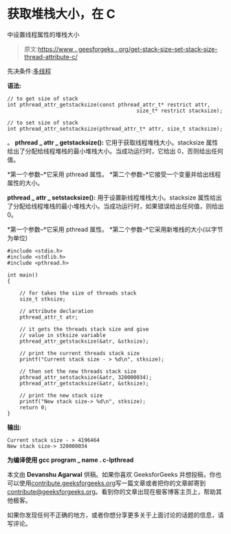 # 获取堆栈大小，在 C

中设置线程属性的堆栈大小

> 原文:[https://www . geesforgeks . org/get-stack-size-set-stack-size-thread-attribute-c/](https://www.geeksforgeeks.org/get-stack-size-set-stack-size-thread-attribute-c/)

先决条件:[多线程](https://www.geeksforgeeks.org/multithreading-c-2/)

**语法:**

```
// to get size of stack
int pthread_attr_getstacksize(const pthread_attr_t* restrict attr,
                                          size_t* restrict stacksize);

// to set size of stack
int pthread_attr_setstacksize(pthread_attr_t* attr, size_t stacksize);
```

。
**pthread _ attr _ getstacksize():**
它用于获取线程堆栈大小。stacksize 属性给出了分配给线程堆栈的最小堆栈大小。当成功运行时，它给出 0，否则给出任何值。

*第一个参数–*它采用 pthread 属性。
*第二个参数–*它接受一个变量并给出线程属性的大小。

**pthread _ attr _ setstacksize():**
用于设置新线程堆栈大小。stacksize 属性给出了分配给线程堆栈的最小堆栈大小。当成功运行时，如果错误给出任何值，则给出 0。

*第一个参数–*它采用 pthread 属性。
*第二个参数–*它采用新堆栈的大小(以字节为单位)

```
#include <stdio.h>
#include <stdlib.h>
#include <pthread.h>

int main()
{

    // for takes the size of threads stack
    size_t stksize;

    // attribute declaration
    pthread_attr_t atr;

    // it gets the threads stack size and give 
    // value in stksize variable
    pthread_attr_getstacksize(&atr, &stksize);

    // print the current threads stack size
    printf("Current stack size - > %d\n", stksize);

    // then set the new threads stack size
    pthread_attr_setstacksize(&atr, 320000034);
    pthread_attr_getstacksize(&atr, &stksize);

    // print the new stack size
    printf("New stack size-> %d\n", stksize);
    return 0;
}
```

**输出:**

```
Current stack size - > 4196464
New stack size-> 320000034

```

**为编译使用 gcc program _ name . c-lpthread**

本文由 **Devanshu Agarwal** 供稿。如果你喜欢 GeeksforGeeks 并想投稿，你也可以使用[contribute.geeksforgeeks.org](http://www.contribute.geeksforgeeks.org)写一篇文章或者把你的文章邮寄到 contribute@geeksforgeeks.org。看到你的文章出现在极客博客主页上，帮助其他极客。

如果你发现任何不正确的地方，或者你想分享更多关于上面讨论的话题的信息，请写评论。
